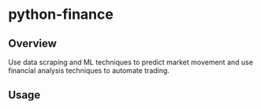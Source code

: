 # python-finance

## Overview

Use data scraping and ML techniques to predict market movement and use financial analysis techniques to automate trading.

## Usage



